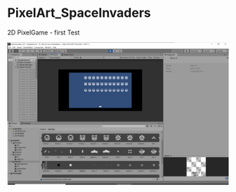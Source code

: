 # PixelArt_SpaceInvaders

2D PixelGame - first Test

![shot_commit_01](screenshots/shot_commit_01.jpg)

